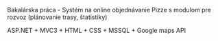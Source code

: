 Bakalárska práca - Systém na online objednávanie Pizze s modulom pre rozvoz (plánovanie trasy, štatistiky)

ASP.NET + MVC3 + HTML + CSS + MSSQL + Google maps API
